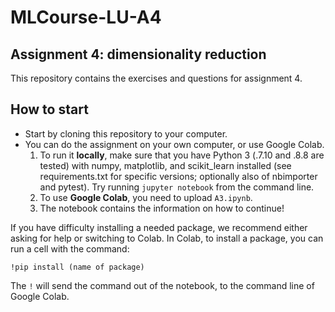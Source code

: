 # MLCourse-LU-A4
## Assignment 4: dimensionality reduction

This repository contains the exercises and questions for assignment 4.

## How to start
* Start by cloning this repository to your computer. 
* You can do the assignment on your own computer, or use Google Colab.
    1. To run it **locally**, make sure that you have Python 3 (.7.10 and .8.8 are tested) with numpy, matplotlib, and scikit_learn installed (see requirements.txt for specific versions; optionally also of nbimporter and pytest). Try running `jupyter notebook` from the command line. 
    2. To use **Google Colab**, you need to upload `A3.ipynb`. 
    3. The notebook contains the information on how to continue!

If you have difficulty installing a needed package, we recommend either asking for help or switching to Colab. In Colab, to install a package, you can run a cell with the command:

`!pip install (name of package)`

The `!` will send the command out of the notebook, to the command line of Google Colab.
